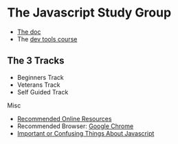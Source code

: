 The Javascript Study Group
==========================

* [The doc](https://docs.google.com/document/d/1kXK0bBBKp6zLVtq1soN5FYc1isKcjgfJR2pWo9CVUSk/edit)
* The [dev tools course](http://www.codeschool.com/courses/discover-devtools)

The 3 Tracks
------------

* Beginners Track
* Veterans Track
* Self Guided Track

Misc

* [Recommended Online Resources](recommended_resources.md)
* Recommended Browser: [Google Chrome](https://www.google.com/intl/en/chrome/browser/)
* [Important or Confusing Things About Javascript](important_on_confusing.md)

